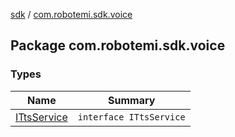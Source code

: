 [sdk](../index.md) / [com.robotemi.sdk.voice](./index.md)

## Package com.robotemi.sdk.voice

### Types

| Name | Summary |
|---|---|
| [ITtsService](-i-tts-service/index.md) | `interface ITtsService` |
